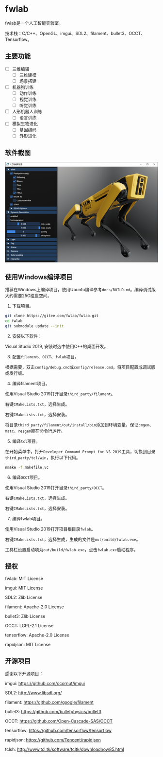 # fwlab

fwlab是一个人工智能实验室。

技术栈：C/C++、OpenGL、imgui、SDL2、filament、bullet3、OCCT、Tensorflow。

## 主要功能

- [ ] 三维编辑
  - [ ] 三维建模
  - [ ] 场景搭建
- [ ] 机器狗训练
  - [ ] 动作训练
  - [ ] 视觉训练
  - [ ] 听觉训练
- [ ] 人形机器人训练
  - [ ] 语言训练
- [ ] 模拟生物进化
  - [ ] 基因编码
  - [ ] 外形进化

## 软件截图

![image](image/screenshot.png)

## 使用Windows编译项目

推荐在Windows上编译项目，使用Ubuntu编译参考`docs/BUILD.md`。编译调试版大约需要25G磁盘空间。

1. 下载项目。

```sh
git clone https://gitee.com/fwlab/fwlab.git
cd fwlab
git submodule update --init
```

2. 安装以下软件：

Visual Studio 2019, 安装时选中使用C++的桌面开发。

3. 配置`filament`、`OCCT`、`fwlab`项目。

根据需要，双击`config/debug.cmd`或`config/release.cmd`，将项目配置成调试版或发行版。

4. 编译filament项目。

使用Visual Studio 2019打开目录`third_party/filament`。

右键`CMakeLists.txt`，选择生成。

右键`CMakeLists.txt`，选择安装。

将目录`third_party/filament/out/install/bin`添加到环境变量，保证`cmgen`、`matc`、`resgen`能在命令行运行。

5. 编译`tcl`项目。

在开始菜单中，打开`Developer Command Prompt for VS 2019`工具，切换到目录`third_party/tcl/win`，执行以下代码。

```sh
nmake -f makefile.vc
```

6. 编译`OCCT`项目。

使用Visual Studio 2019打开目录`third_party/OCCT`。

右键`CMakeLists.txt`，选择生成。

右键`CMakeLists.txt`，选择安装。

7. 编译fwlab项目。

使用Visual Studio 2019打开项目根目录`fwlab`。

右键`CMakeLists.txt`，选择生成，生成的文件是`out/build/fwlab.exe`。

工具栏设置启动项为`out/build/fwlab.exe`，点击`fwlab.exe`启动程序。

## 授权

fwlab: MIT License

imgui: MIT License

SDL2: Zlib License

filament: Apache-2.0 License

bullet3: Zlib License

OCCT: LGPL-2.1 License

tensorflow: Apache-2.0 License

rapidjson: MIT License

## 开源项目

感谢以下开源项目：

imgui: https://github.com/ocornut/imgui

SDL2: http://www.libsdl.org/

filament: https://github.com/google/filament

bullet3: https://github.com/bulletphysics/bullet3

OCCT: https://github.com/Open-Cascade-SAS/OCCT

tensorflow: https://github.com/tensorflow/tensorflow

rapidjson: https://github.com/Tencent/rapidjson

tclsh: http://www.tcl.tk/software/tcltk/downloadnow85.html